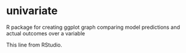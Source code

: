 # univariate
R package for creating ggplot graph comparing model predictions and actual outcomes over a variable

This line from RStudio.
